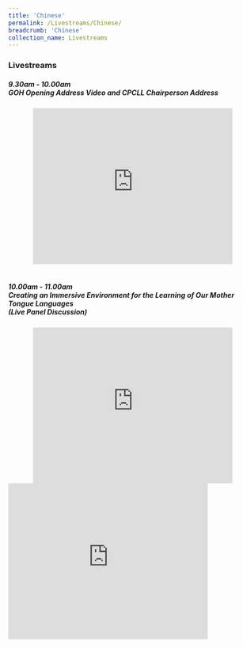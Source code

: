 ```yaml
---
title: 'Chinese'
permalink: /Livestreams/Chinese/
breadcrumb: 'Chinese'
collection_name: Livestreams
---
```

###  Livestreams
<html>
<body>
<style>
   iframe{
border : 0;
width:80% ;
}
  </style>
   <!-- Global site tag (gtag.js) - Google Ads: 726049306 -->
<h5>9.30am - 10.00am <br/>
      GOH Opening Address Video and CPCLL Chairperson Address</h5>
  <center>
<iframe width="560" height="315" src="https://www.youtube.com/embed/d6fmLlW8eoE" frameborder="0" allow="accelerometer; autoplay; encrypted-media; gyroscope; picture-in-picture" allowfullscreen></iframe> </center>
    <br/>
  <h5>10.00am - 11.00am <br/>
  Creating an Immersive Environment for the Learning of Our Mother Tongue Languages <br/>
     (Live Panel Discussion)</h5>
   <center><iframe width="560" height="315" src="https://www.youtube.com/embed/8pi6V8qLNS8" frameborder="0" allow="accelerometer; autoplay; encrypted-media; gyroscope; picture-in-picture" allowfullscreen></iframe></center>
   
   <iframe width="560" height="315" src="https://www.youtube.com/embed/BM0sZ5PxD8s" frameborder="0" allow="accelerometer; autoplay; encrypted-media; gyroscope; picture-in-picture" allowfullscreen></iframe>
